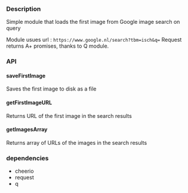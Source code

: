 ### Description

Simple module that loads the first image from Google image search on query

Module usues url : ```https://www.google.nl/search?tbm=isch&q=```
Request returns A+ promises, thanks to Q module.

### API

#### saveFirstImage
Saves the first image to disk as a file

#### getFirstImageURL
Returns URL of the first image in the search results

#### getImagesArray
Returns array of URLs of the images in the search results


### dependencies
 - cheerio
 - request
 - q
